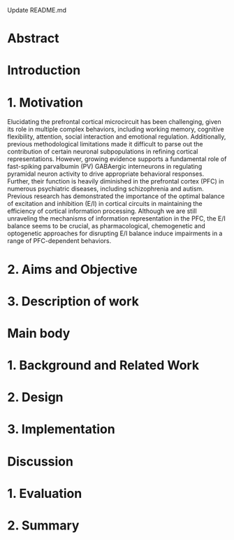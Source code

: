 Update README.md

# Abstract 
 
 
# Introduction

# 1. Motivation

Elucidating the prefrontal cortical microcircuit has been challenging, given its role in multiple complex behaviors, including working memory, cognitive flexibility, attention, social interaction and emotional regulation. Additionally, previous methodological limitations made it difficult to parse out the contribution of certain neuronal subpopulations in refining cortical representations. However, growing evidence supports a fundamental role of fast-spiking parvalbumin (PV) GABAergic interneurons in regulating pyramidal neuron activity to drive appropriate behavioral responses. Further, their function is heavily diminished in the prefrontal cortex (PFC) in numerous psychiatric diseases, including schizophrenia and autism. Previous research has demonstrated the importance of the optimal balance of excitation and inhibition (E/I) in cortical circuits in maintaining the efficiency of cortical information processing. Although we are still unraveling the mechanisms of information representation in the PFC, the E/I balance seems to be crucial, as pharmacological, chemogenetic and optogenetic approaches for disrupting E/I balance induce impairments in a range of PFC-dependent behaviors. 

# 2. Aims and Objective
# 3. Description of work
 
# Main body

# 1. Background and Related Work
# 2. Design
# 3. Implementation
 
# Discussion

# 1. Evaluation
# 2. Summary
